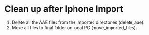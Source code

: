 # Clean up after Iphone Import

1. Delete all the AAE files from the imported directories (delete_aae).
2. Move all files to final folder on local PC (move_imported_files).



